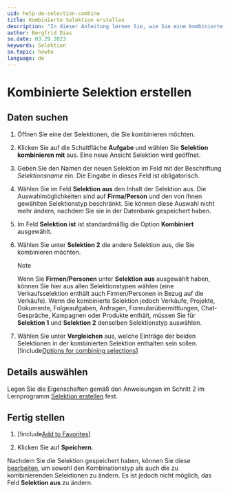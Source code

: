 ```yaml
---
uid: help-de-selection-combine
title: Kombinierte Selektion erstellen
description: "In dieser Anleitung lernen Sie, wie Sie eine kombinierte Selektion erstellen."
author: Bergfrid Dias
so.date: 03.29.2023
keywords: Selektion
so.topic: howto
language: de
---
```


# Kombinierte Selektion erstellen

## Daten suchen

1. Öffnen Sie eine der Selektionen, die Sie kombinieren möchten.

1. Klicken Sie auf die Schaltfläche **Aufgabe** und wählen Sie **Selektion kombinieren mit** aus. Eine neue Ansicht Selektion wird geöffnet.

1. Geben Sie den Namen der neuen Selektion im Feld mit der Beschriftung *Selektionsname* ein. Die Eingabe in dieses Feld ist obligatorisch.

1. Wählen Sie im Feld **Selektion aus** den Inhalt der Selektion aus. Die Auswahlmöglichkeiten sind auf **Firma/Person** und den von Ihnen gewählten Selektionstyp beschränkt. Sie können diese Auswahl nicht mehr ändern, nachdem Sie sie in der Datenbank gespeichert haben.

1. Im Feld **Selektion ist** ist standardmäßig die Option **Kombiniert** ausgewählt.

1. Wählen Sie unter **Selektion 2** die andere Selektion aus, die Sie kombinieren möchten.

    > [!NOTE]
    > Wenn Sie **Firmen/Personen** unter **Selektion aus** ausgewählt haben, können Sie hier aus allen Selektionstypen wählen (eine Verkaufsselektion enthält auch Firmen/Personen in Bezug auf die Verkäufe). Wenn die kombinierte Selektion jedoch Verkäufe, Projekte, Dokumente, Folgeaufgaben, Anfragen, Formularübermittlungen, Chat-Gespräche, Kampagnen oder Produkte enthält, müssen Sie für **Selektion 1** und **Selektion 2** denselben Selektionstyp auswählen.

1. Wählen Sie unter **Vergleichen** aus, welche Einträge der beiden Selektionen in der kombinierten Selektion enthalten sein sollen.
    [!include[Options for combining selections](../includes/table-selection-combinations.md)]

## Details auswählen

Legen Sie die Eigenschaften gemäß den Anweisungen im Schritt 2 im Lernprogramm [Selektion erstellen][1] fest.

## Fertig stellen

1. [!include[Add to Favorites](includes/add-to-fav.md)]

1. Klicken Sie auf **Speichern**.

Nachdem Sie die Selektion gespeichert haben, können Sie diese [bearbeiten](../update/index.md), um sowohl den Kombinationstyp als auch die zu kombinierenden Selektionen zu ändern. Es ist jedoch nicht möglich, das Feld **Selektion aus** zu ändern.

<!-- Referenced links -->
[1]: tutorial.yml
